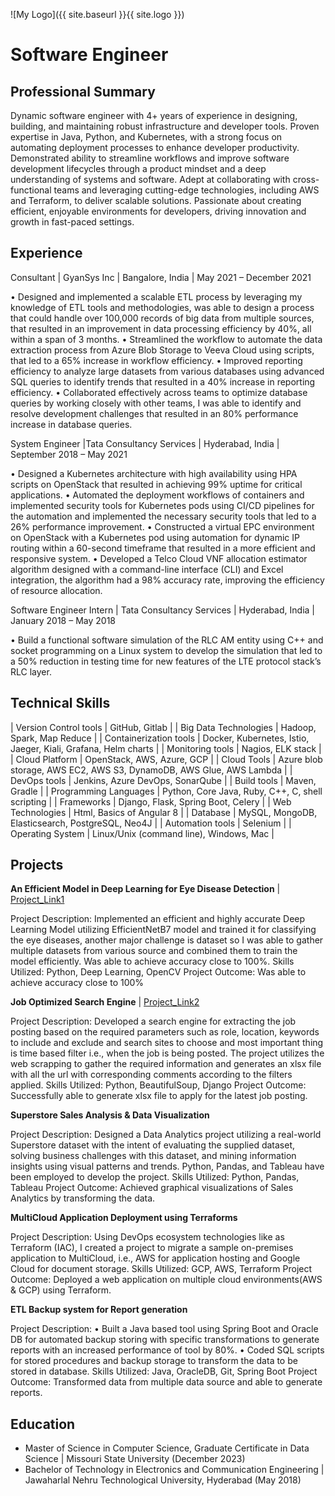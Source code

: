 ![My Logo]({{ site.baseurl }}{{ site.logo }})

# Software Engineer

## Professional Summary

Dynamic software engineer with 4+ years of experience in designing, building, and maintaining robust infrastructure and developer
tools. Proven expertise in Java, Python, and Kubernetes, with a strong focus on automating deployment processes to enhance developer
productivity. Demonstrated ability to streamline workflows and improve software development lifecycles through a product mindset
and a deep understanding of systems and software. Adept at collaborating with cross-functional teams and leveraging cutting-edge
technologies, including AWS and Terraform, to deliver scalable solutions. Passionate about creating efficient, enjoyable environments
for developers, driving innovation and growth in fast-paced settings.

## Experience

Consultant | GyanSys Inc | Bangalore, India | May 2021 – December 2021

• Designed and implemented a scalable ETL process by leveraging my knowledge of ETL tools and methodologies, was able to
design a process that could handle over 100,000 records of big data from multiple sources, that resulted in an improvement in
data processing efficiency by 40%, all within a span of 3 months.
• Streamlined the workflow to automate the data extraction process from Azure Blob Storage to Veeva Cloud using scripts, that
led to a 65% increase in workflow efficiency.
• Improved reporting efficiency to analyze large datasets from various databases using advanced SQL queries to identify trends
that resulted in a 40% increase in reporting efficiency.
• Collaborated effectively across teams to optimize database queries by working closely with other teams, I was able to identify
and resolve development challenges that resulted in an 80% performance increase in database queries.

System Engineer |Tata Consultancy Services | Hyderabad, India | September 2018 – May 2021

• Designed a Kubernetes architecture with high availability using HPA scripts on OpenStack that resulted in achieving 99%
uptime for critical applications.
• Automated the deployment workflows of containers and implemented security tools for Kubernetes pods using CI/CD pipelines
for the automation and implemented the necessary security tools that led to a 26% performance improvement.
• Constructed a virtual EPC environment on OpenStack with a Kubernetes pod using automation for dynamic IP routing within a
60-second timeframe that resulted in a more efficient and responsive system.
• Developed a Telco Cloud VNF allocation estimator algorithm designed with a command-line interface (CLI) and Excel
integration, the algorithm had a 98% accuracy rate, improving the efficiency of resource allocation.

Software Engineer Intern | Tata Consultancy Services | Hyderabad, India | January 2018 – May 2018

• Build a functional software simulation of the RLC AM entity using C++ and socket programming on a Linux system to develop
the simulation that led to a 50% reduction in testing time for new features of the LTE protocol stack’s RLC layer.

## Technical Skills
| Version Control tools  | GitHub, Gitlab                                                      |
| Big Data Technologies  | Hadoop, Spark, Map Reduce                                           |
| Containerization tools | Docker, Kubernetes, Istio, Jaeger, Kiali, Grafana, Helm charts      |
| Monitoring tools       | Nagios, ELK stack                                                   |
| Cloud Platform         | OpenStack, AWS, Azure, GCP                                          |
| Cloud Tools            | Azure blob storage, AWS EC2, AWS S3, DynamoDB, AWS Glue, AWS Lambda |
| DevOps tools           | Jenkins, Azure DevOps, SonarQube                                    |
| Build tools            | Maven, Gradle                                                       |
| Programming Languages  | Python, Core Java, Ruby, C++, C, shell scripting                    |
| Frameworks             | Django, Flask, Spring Boot, Celery                                  |
| Web Technologies       | Html, Basics of Angular 8                                           |
| Database               | MySQL, MongoDB, Elasticsearch, PostgreSQL, Neo4J                    |
| Automation tools       | Selenium                                                            |
| Operating System       | Linux/Unix (command line), Windows, Mac                             |

## Projects

**An Efficient Model in Deep Learning for Eye Disease Detection** | [Project_Link1](https://github.com/akhil-g/-An-Efficient-Model-in-Deep-Learning-for-Eye-Disease-Detection)  

Project Description: Implemented an efficient and highly accurate Deep Learning Model utilizing EfficientNetB7 model and trained it for classifying the eye diseases, another major challenge is dataset so I was able to gather multiple datasets from various source and combined them to train the model efficiently. Was able to achieve accuracy close to 100%.
Skills Utilized: Python, Deep Learning, OpenCV
Project Outcome: Was able to achieve accuracy close to 100%

**Job Optimized Search Engine** | [Project_Link2](https://github.com/akhil-g/JobOptimizedSearchEngine)

Project Description: Developed a search engine for extracting the job posting based on the required parameters such as role, location, keywords to include and exclude and search sites to choose and most important thing is time based filter i.e., when the job is being posted. The project utilizes the web scrapping to gather the required information and generates an xlsx file with all the url with corresponding comments according to the filters applied.
Skills Utilized: Python, BeautifulSoup, Django
Project Outcome: Successfully able to generate xlsx file to apply for the latest job posting.

**Superstore Sales Analysis & Data Visualization**

Project Description: Designed a Data Analytics project utilizing a real-world Superstore dataset with the intent of evaluating the supplied dataset, solving business challenges with this dataset, and mining information insights using visual patterns and trends. Python, Pandas, and Tableau have been employed to develop the project.
Skills Utilized: Python, Pandas, Tableau
Project Outcome: Achieved graphical visualizations of Sales Analytics by transforming the data.

**MultiCloud Application Deployment using Terraforms** 

Project Description: Using DevOps ecosystem technologies like as Terraform (IAC), I created a project to migrate a sample on-premises application to MultiCloud, i.e., AWS for application hosting and Google Cloud for document storage.
Skills Utilized: GCP, AWS, Terraform
Project Outcome: Deployed a web application on multiple cloud environments(AWS & GCP) using Terraform.

**ETL Backup system for Report generation**

Project Description: • Built a Java based tool using Spring Boot and Oracle DB for automated backup storing with specific transformations to generate reports with an increased performance of tool by 80%. • Coded SQL scripts for stored procedures and backup storage to transform the data to be stored in database.
Skills Utilized: Java, OracleDB, Git, Spring Boot
Project Outcome: Transformed data from multiple data source and able to generate reports.

## Education
- Master of Science in Computer Science, Graduate Certificate in Data Science | Missouri State University (December 2023)
- Bachelor of Technology in Electronics and Communication Engineering | Jawaharlal Nehru Technological University, Hyderabad (May 2018)
